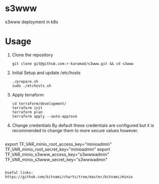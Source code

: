 # s3www
s3www deployment in k8s

# Usage
1. Clone the repository
   ```shell
   git clone git@github.com:r-karamad/s3www.git && cd s3www
   ```
2. Initial Setup and update /etc/hosts
   ```shell
   ./prepare.sh
   sudo ./etchosts.sh
   ```
3. Apply terraform
   ```shell
   cd terraform/development/
   terraform init
   terraform plan
   terraform apply --auto-approve
   ```
4. Change credentials
By default these credentials are configured but it is recommended to change them to more secure values however.
   ```shell
export TF_VAR_minio_root_access_key="minioadmin" TF_VAR_minio_root_secret_key="minioadmin"
export TF_VAR_minio_s3www_access_key="s3wwwadmin" TF_VAR_minio_s3www_secret_key="s3wwwadmin"
   ```shell

Useful links:
https://github.com/bitnami/charts/tree/master/bitnami/minio
